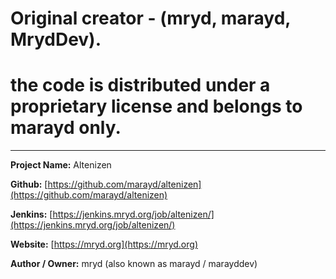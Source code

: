 # Original creator - (mryd, marayd, MrydDev).

# the code is distributed under a proprietary license and belongs to marayd only.

---

**Project Name:** Altenizen

**Github:** [https://github.com/marayd/altenizen](https://github.com/marayd/altenizen)

**Jenkins:** [https://jenkins.mryd.org/job/altenizen/](https://jenkins.mryd.org/job/altenizen/)

**Website:** [https://mryd.org](https://mryd.org)

**Author / Owner:** mryd (also known as marayd / marayddev)

